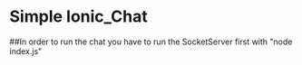 # Simple Ionic_Chat

##In order to run the chat you have to run the SocketServer first with "node index.js" 
